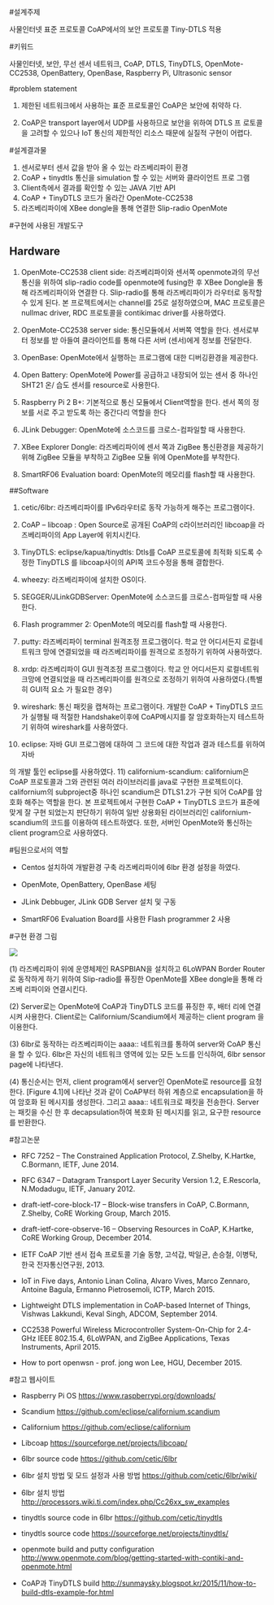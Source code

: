 
#설계주제

사물인터넷 표준 프로토콜 CoAP에서의 보안 프로토콜 Tiny-DTLS 적용

#키워드

사물인터넷,  보안,  무선  센서  네트워크,  CoAP,   DTLS,  TinyDTLS,   OpenMote-
CC2538, OpenBattery, OpenBase, Raspberry Pi, Ultrasonic sensor


#problem statement

1)   제한된 네트워크에서 사용하는 표준 프로토콜인 CoAP은 보안에   취약하
다.

2) CoAP은 transport layer에서 UDP를 사용하므로 보안을 위하여 DTLS 프 로토콜을 고려할 수 있으나 IoT 통신의 제한적인 리소스 때문에 실질적 구현이 어렵다.

#설계결과물
1)   센서로부터 센서 값을 받아 올 수 있는 라즈베리파이   환경
2) CoAP + tinydtls 통신을 simulation 할 수 있는 서버와 클라이언트 프로 그램
3)   Client측에서 결과를 확인할 수 있는 JAVA  기반  API
4)	CoAP + TinyDTLS 코드가 올라간 OpenMote-CC2538
5)	라즈베리파이에 XBee dongle을 통해 연결한 Slip-radio  OpenMote

#구현에 사용된 개발도구

## Hardware

1) OpenMote-CC2538 client side: 라즈베리파이와 센서쪽 openmote과의 무선통신을 위하여 slip-radio code를 openmote에 fusing한 후 XBee Dongle을 통해 라즈베리파이와 연결한 다. Slip-radio를 통해 라즈베리파이가 라우터로 동작할 수 있게 된다. 본 프로젝트에서는 channel를 25로 설정하였으며, MAC 프로토콜은 nullmac driver, RDC 프로토콜을 contikimac driver를 사용하였다.

2) OpenMote-CC2538 server side: 통신모듈에서 서버쪽 역할을 한다. 센서로부터 정보를 받 아들여 클라이언트를 통해 다른 서버 (센서)에게 정보를 전달한다.

3) OpenBase: OpenMote에서 실행하는 프로그램에 대한 디버깅환경을 제공한다.

4) Open Battery: OpenMote에 Power를 공급하고 내장되어 있는 센서 중 하나인 SHT21 온/ 습도 센서를 resource로 사용한다.

5) Raspberry Pi 2 B+: 기본적으로 통신 모듈에서 Client역할을 한다. 센서 쪽의 정보를 서로 주고 받도록 하는 중간다리 역할을 한다

6) JLink Debugger: OpenMote에 소스코드를 크로스-컴파일할 때 사용한다.

7) XBee Explorer Dongle: 라즈베리파이에 센서 쪽과 ZigBee 통신환경을 제공하기 위해 ZigBee 모듈을 부착하고 ZigBee 모듈 위에 OpenMote를 부착한다.

8) SmartRF06 Evaluation board: OpenMote의 메모리를 flash할 때 사용한다.

##Software

1) cetic/6lbr: 라즈베리파이를 IPv6라우터로 동작 가능하게 해주는 프로그램이다.

2) CoAP – libcoap : Open Source로 공개된 CoAP의 c라이브러리인 libcoap을 라즈베리파이의 App Layer에 위치시킨다.

3) TinyDTLS: eclipse/kapua/tinydtls: Dtls를 CoAP 프로토콜에 최적화 되도록 수정한 TinyDTLS 를 libcoap사이의 API쪽 코드수정을 통해 결합한다.

4) wheezy: 라즈베리파이에 설치한 OS이다.

5) SEGGER/JLinkGDBServer: OpenMote에 소스코드를 크로스-컴파일할 때 사용한다. 

6) Flash programmer 2: OpenMote의 메모리를 flash할 때 사용한다.

7) putty: 라즈베리파이 terminal 원격조정 프로그램이다. 학교 안 어디서든지 로컬네트워크 망에 연결되었을 때 라즈베리파이를 원격으로 조정하기 위하여 사용하였다.

8) xrdp: 라즈베리파이 GUI 원격조정 프로그램이다. 학교 안 어디서든지 로컬네트워크망에 연결되었을 때 라즈베리파이를 원격으로 조정하기 위하여 사용하였다.(특별히 GUI적 요소 가 필요한 경우)

9) wireshark: 통신 패킷을 캡쳐하는 프로그램이다. 개발한 CoAP + TinyDTLS 코드가 실행될 때 적절한 Handshake이후에 CoAP메시지를 잘 암호화하는지 테스트하기 위하여 wireshark를 사용하였다.

10) eclipse: 자바 GUI 프로그램에 대하여 그 코드에 대한 작업과 결과 테스트를 위하여 자바
 



의 개발 툴인 eclipse를 사용하였다.
11) californium-scandium: californium은 CoAP 프로토콜과 그와 관련된 여러 라이브러리를 java로 구현한 프로젝트이다. californium의 subproject중 하나인 scandium은 DTLS1.2가 구현 되어 CoAP를 암호화 해주는 역할을 한다. 본 프로젝트에서 구현한 CoAP + TinyDTLS 코드가 표준에 맞게 잘 구현 되었는지 판단하기 위하여 일반 상용화된 라이브러리인 californium-scandium의 코드를 이용하여 테스트하였다. 또한, 서버인 OpenMote와 통신하는 client program으로 사용하였다.


#팀원으로서의 역할

- Centos 설치하여 개발환경 구축 라즈베리파이에 6lbr 환경 설정을 하였다.

- OpenMote, OpenBattery, OpenBase 세팅
 
- JLink Debbuger, JLink GDB Server 설치 및 구동
 
- SmartRF06 Evaluation Board를 사용한 Flash programmer 2 사용


#구현 환경 그림

![](http://i.imgur.com/veUxhZi.png)

(1) 라즈베리파이 위에 운영체제인 RASPBIAN을 설치하고 6LoWPAN Border Router 로 동작하게 하기 위하여 Slip-radio를 퓨징한 OpenMote를 XBee dongle을 통해 라즈베 리파이와 연결시킨다. 

(2) Server로는 OpenMote에 CoAP과 TinyDTLS 코드를 퓨징한 후, 배터 리에 연결시켜 사용한다. Client로는 Californium/Scandium에서 제공하는 client program 을 이용한다. 

(3) 6lbr로 동작하는 라즈베리파이는 aaaa:: 네트워크를 통하여 server와 CoAP 통신을 할 수 있다. 6lbr은 자신의 네트워크 영역에 있는 모든 노드를 인식하여, 6lbr sensor page에 나타낸다.

(4) 통신순서는 먼저, client program에서 server인 OpenMote로 resource를 요청한다. [Figure 4.1]에 나타난 것과 같이 CoAP부터 하위 계층으로 encapsulation을 하여 암호화 된 메시지를 생성한다. 그리고 aaaa:: 네트워크로 패킷을 전송한다. Server는 패킷을 수신 한 후 decapsulation하여 복호화 된 메시지를 읽고, 요구한 resource를 반환한다.


#참고논문 

-	RFC 7252 – The Constrained Application Protocol, Z.Shelby, K.Hartke, C.Bormann, IETF, June 2014.

-	RFC 6347 – Datagram Transport Layer Security Version 1.2, E.Rescorla, N.Modadugu, IETF, January 2012.

-	draft-ietf-core-block-17 – Block-wise transfers in CoAP, C.Bormann, Z.Shelby, CoRE Working Group, March 2015.

-	draft-ietf-core-observe-16 – Observing Resources in CoAP, K.Hartke, CoRE Working Group, December 2014.

-	IETF CoAP 기반 센서 접속 프로토콜 기술 동향, 고석갑, 박일균, 손승철, 이병탁, 한국 전자통신연구원, 2013.

-	IoT in Five days, Antonio Linan Colina, Alvaro Vives, Marco Zennaro, Antoine Bagula, Ermanno Pietrosemoli, ICTP, March 2015.

-	Lightweight DTLS implementation in CoAP-based Internet of Things, Vishwas Lakkundi, Keval Singh, ADCOM, September 2014.

-	CC2538 Powerful Wireless Microcontroller System-On-Chip for 2.4-GHz IEEE 802.15.4, 6LoWPAN, and ZigBee Applications, Texas Instruments, April 2015.

-	How to port openwsn - prof. jong won Lee, HGU, December 2015. 

#참고 웹사이트

-	Raspberry Pi OS https://www.raspberrypi.org/downloads/ 

-	Scandium https://github.com/eclipse/californium.scandium 

-	Californium https://github.com/eclipse/californium

-	Libcoap https://sourceforge.net/projects/libcoap/ 

-	6lbr source code https://github.com/cetic/6lbr

-	6lbr 설치 방법 및 모드 설정과 사용 방법 https://github.com/cetic/6lbr/wiki/ 

-	6lbr 설치 방법 http://processors.wiki.ti.com/index.php/Cc26xx_sw_examples

-	tinydtls source code in 6lbr https://github.com/cetic/tinydtls

-	tinydtls source code https://sourceforge.net/projects/tinydtls/

-   openmote build and putty configuration http://www.openmote.com/blog/getting-started-with-contiki-and-openmote.html

-   CoAP과 TinyDTLS build http://sunmaysky.blogspot.kr/2015/11/how-to-build-dtls-example-for.html


